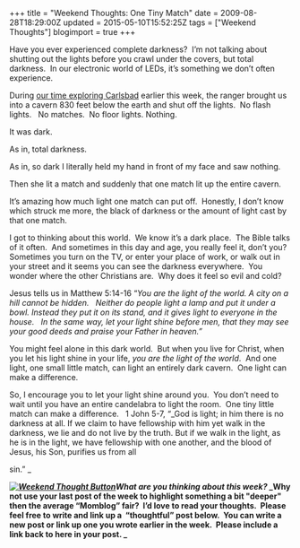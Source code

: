 +++
title = "Weekend Thoughts: One Tiny Match"
date = 2009-08-28T18:29:00Z
updated = 2015-05-10T15:52:25Z
tags = ["Weekend Thoughts"]
blogimport = true 
+++

Have you ever experienced complete darkness?&#160; I’m not talking about shutting out the lights before you crawl under the covers, but total darkness.&#160; In our electronic world of LEDs, it’s something we don’t often experience.&#160; 

During [our time exploring Carlsbad](http://lifeatthecircus.com/2009/08/25/pictures-cant-do-the-day-justice/) earlier this week, the ranger brought us into a cavern 830 feet below the earth and shut off the lights.&#160; No flash lights.&#160;&#160; No matches.&#160; No floor lights. Nothing.

It was dark.

As in, total darkness.

As in, so dark I literally held my hand in front of my face and saw nothing.

Then she lit a match and suddenly that one match lit up the entire cavern. 

It’s amazing how much light one match can put off.&#160; Honestly, I don’t know which struck me more, the black of darkness or the amount of light cast by that one match.

I got to thinking about this world.&#160; We know it’s a dark place.&#160; The Bible talks of it often.&#160; And sometimes in this day and age, you really feel it, don’t you?&#160;&#160; Sometimes you turn on the TV, or enter your place of work, or walk out in your street and it seems you can see the darkness everywhere.&#160; You wonder where the other Christians are.&#160; Why does it feel so evil and cold?&#160; 

Jesus tells us in Matthew 5:14-16 “_You are the light of the world. A city on a hill cannot be hidden.
&#160; 
Neither do people light a lamp and put it under a bowl. Instead they put it on its stand, and it gives light to everyone in the house.
&#160; 
In the same way, let your light shine before men, that they may see your good deeds and praise your Father in heaven.”_

You might feel alone in this dark world.&#160; But when you live for Christ, when you let his light shine in your life, _you are the light of the world_.&#160; And one light, one small little match, can light an entirely dark cavern.&#160; One light can make a difference.&#160; 

So, I encourage you to let your light shine around you.&#160; You don’t need to wait until you have an entire candelabra to light the room.&#160; One tiny little match can make a difference.&#160;&#160; 1 John 5-7, “_God is light; in him there is no darkness at all. If we claim to have fellowship with him yet walk in the darkness, we lie and do not live by the truth. But if we walk in the light, as he is in the light, we have fellowship with one another, and the blood of Jesus, his Son, purifies us from all
 
sin.”&#160;_ 

**_[![Weekend Thought Button](http://i282.photobucket.com/albums/kk261/LifeAtTheCircus/WeekendThought_Button.gif "Leave your weekend thought at LifeAtTheCircus.com")](http://lifeatthecircus.com)What are you thinking about this week?_ _Why not use your last post of the week to highlight something a bit &quot;deeper&quot; then the average “Momblog” fair?&#160; I’d love to read your thoughts.&#160; Please feel free to write and link up a&#160; “thoughtful” post below.&#160; You can write a new post or link up one you wrote earlier in the week.&#160; 
Please include a link back to here in your post.
_**

###### 
 
